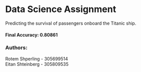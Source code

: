 # Data Science Assignment
Predicting the survival of passengers onboard the Titanic ship.

#### Final Accuracy: 0.80861

### Authors:
Rotem Shperling   - 305699514  
Eitan Shteinberg  - 305809535
